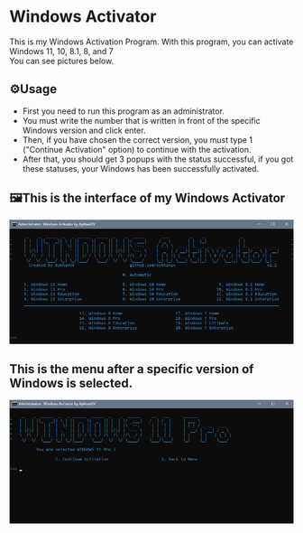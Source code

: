 # Windows Activator
This is my Windows Activation Program. With this program, you can activate Windows 11, 10, 8.1, 8, and 7 <br/>
You can see pictures below.

## ⚙️Usage
* First you need to run this program as an administrator.
* You must write the number that is written in front of the specific Windows version and click enter.  
* Then, if you have chosen the correct version, you must type 1 ("Continue Activation" option) to continue with the activation. 
* After that, you should get 3 popups with the status successful, if you got these statuses, your Windows has been successfully activated.

## 🖼️This is the interface of my Windows Activator
![windowsActivator](https://github.com/AykhanUV/windows-activator/blob/main/photos/Windows%20Activator.png)

## This is the menu after a specific version of Windows is selected.
![w11Pro](https://github.com/AykhanUV/windows-activator/blob/main/photos/W11%20Pro.png)
